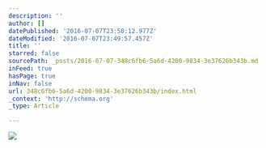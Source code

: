 ```yaml
---
description: ''
author: []
datePublished: '2016-07-07T23:50:12.977Z'
dateModified: '2016-07-07T23:49:57.457Z'
title: ''
starred: false
sourcePath: _posts/2016-07-07-348c6fb6-5a6d-4200-9834-3e37626b343b.md
inFeed: true
hasPage: true
inNav: false
url: 348c6fb6-5a6d-4200-9834-3e37626b343b/index.html
_context: 'http://schema.org'
_type: Article

---
```

![](https://the-grid-user-content.s3-us-west-2.amazonaws.com/58684ee9-a4b5-432f-bdb9-f9660a4088d5.jpg)
